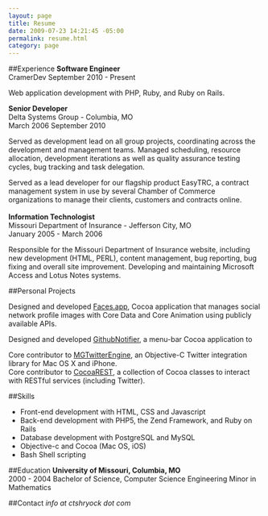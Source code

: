 ```yaml
--- 
layout: page
title: Resume
date: 2009-07-23 14:21:45 -05:00
permalink: resume.html
category: page
---
```


##Experience 
**Software Engineer**  
CramerDev
September 2010 - Present

Web application development with PHP, Ruby, and Ruby on Rails.

**Senior Developer**  
Delta Systems Group - Columbia, MO  
March 2006 September 2010  
 
Served as development lead on all group projects, coordinating across the development and management teams.  Managed scheduling, resource allocation, development iterations as well as quality assurance testing cycles, bug tracking and task delegation.  

Served as a lead developer for our flagship product EasyTRC, a contract management system in use by several Chamber of Commerce organizations to manage their clients, customers and contracts online.
<br/><br />
**Information Technologist**  
Missouri Department of Insurance - Jefferson City, MO  
January 2005 - March 2006  

Responsible for the Missouri Department of Insurance website, including new development (HTML, PERL), content management, bug reporting, bug fixing and overall site improvement. Developing and maintaining Microsoft Access and Lotus Notes systems.

##Personal Projects

Designed and developed [Faces.app][4], Cocoa application that manages social network profile images with Core Data and Core Animation using publicly available APIs.

Designed and developed [GithubNotifier][5], a menu-bar Cocoa application to 

Core contributor to [MGTwitterEngine][1], an Objective-C Twitter integration library for Mac OS X and iPhone.  
Core contributor to [CocoaREST][2], a collection of Cocoa classes to interact with RESTful services (including Twitter).  

##Skills 

* Front-end development with HTML, CSS and Javascript
* Back-end development with PHP5, the Zend Framework, and Ruby on Rails
* Database development with PostgreSQL and MySQL
* Objective-c and Cocoa (Mac OS, iOS)
* Bash Shell scripting 



##Education
**University of Missouri, Columbia, MO**  
2000 - 2004 
Bachelor of Science, Computer Science Engineering 
Minor in Mathematics

##Contact 
*info at ctshryock dot com*

[1]: http://github.com/ctshryock/MGTwitterEngine
[2]: http://github.com/ctshryock/CocoaREST
[3]: http://github.com/ctshryock/jrfeedbackprovider
[4]: /faces-app.html
[5]: /github-notifier.html 

